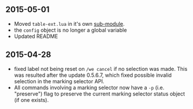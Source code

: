 
## 2015-05-01

* Moved `table-ext.lua` in it's own [sub-module](https://github.com/RisingWorld/table-ext).
* the `config` object is no longer a global variable
* Updated README

## 2015-04-28

* fixed label not being reset on `/we cancel` if no selection was made. This was resulted after the update 0.5.6.7, which fixed possible invalid selection in the marking selector API.
* All commands involving a marking selector now have a `-p` (i.e. "preserve") flag to preserve the current marking selector status object (if one exists).